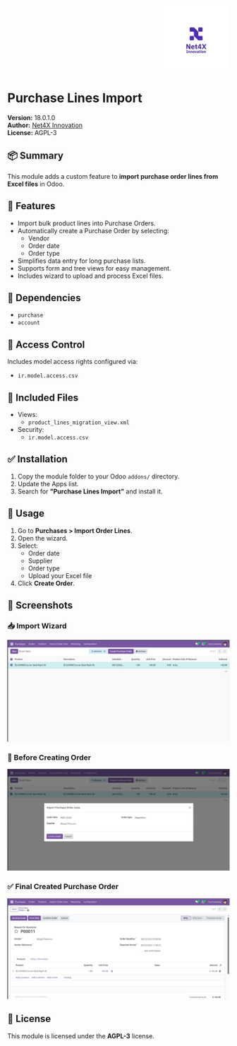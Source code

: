 <p align="right">
  <img src="static/description/company_logo.jpeg" alt="Net4X Innovation" width="150"/>
</p>



# Purchase Lines Import

**Version:** 18.0.1.0  
**Author:** [Net4X Innovation](https://net4x-innovation.com/)  
**License:** AGPL-3  

## 📦 Summary

This module adds a custom feature to **import purchase order lines from Excel files** in Odoo.

## 🚀 Features

- Import bulk product lines into Purchase Orders.
- Automatically create a Purchase Order by selecting:
  - Vendor
  - Order date
  - Order type
- Simplifies data entry for long purchase lists.
- Supports form and tree views for easy management.
- Includes wizard to upload and process Excel files.

## 🧩 Dependencies

- `purchase`
- `account`

## 🔐 Access Control

Includes model access rights configured via:
- `ir.model.access.csv`

## 📁 Included Files

- Views:
  - `product_lines_migration_view.xml`
- Security:
  - `ir.model.access.csv`

## ✅ Installation

1. Copy the module folder to your Odoo `addons/` directory.
2. Update the Apps list.
3. Search for **"Purchase Lines Import"** and install it.

## 📝 Usage

1. Go to **Purchases > Import Order Lines**.
2. Open the wizard.
3. Select:
   - Order date
   - Supplier
   - Order type
   - Upload your Excel file
4. Click **Create Order**.

##  📸 Screenshots

### 📥 Import Wizard
![Import Wizard](static/description/import_main_screen.png)

### 📝 Before Creating Order
![Create Order](static/description/create_order.png)

### ✅ Final Created Purchase Order
![Final Order](static/description/final_order.png)


## 📃 License

This module is licensed under the **AGPL-3** license.